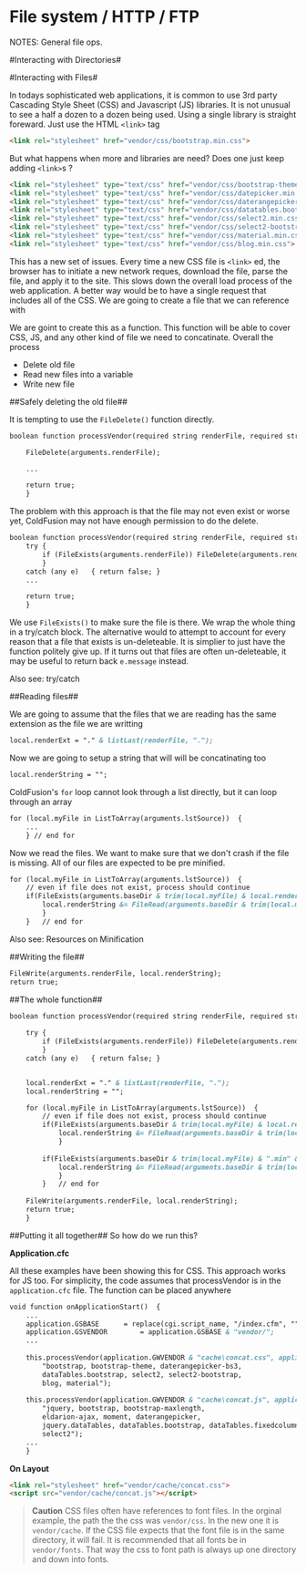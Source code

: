# File system / HTTP / FTP #

NOTES:
General file ops.




#Interacting with Directories#




#Interacting with Files#

In todays sophisticated web applications, it is common to use 3rd party Cascading Style Sheet (CSS) and Javascript (JS) libraries. It is not unusual to see a half a dozen to a dozen being used. Using a single library is straight foreward. Just use the HTML `<link>` tag 


```html
<link rel="stylesheet" href="vendor/css/bootstrap.min.css">
```

But what happens when more and libraries are need? Does one just keep adding `<link>`s ?


```html
<link rel="stylesheet" type="text/css" href="vendor/css/bootstrap-theme.min.css">
<link rel="stylesheet" type="text/css" href="vendor/css/datepicker.min.css">
<link rel="stylesheet" type="text/css" href="vendor/css/daterangepicker-bs3.min.css">
<link rel="stylesheet" type="text/css" href="vendor/css/datatables.bootstrap.min.css">
<link rel="stylesheet" type="text/css" href="vendor/css/select2.min.css">
<link rel="stylesheet" type="text/css" href="vendor/css/select2-bootstrap.min.css">
<link rel="stylesheet" type="text/css" href="vendor/css/material.min.css">
<link rel="stylesheet" type="text/css" href="vendor/css/blog.min.css">
```

This has a new set of issues. Every time a new CSS file is `<link>` ed, the browser has to initiate a new network reques, download the file, parse the file, and apply it to the site. This slows down the overall load process of the web application. A better way would be to have a single request that includes all of the CSS. We are going to create a file that we can reference with

<link rel="stylesheet" href="vendor/cache/concat.css">

We are goint to create this as a function. This function will be able to cover CSS, JS, and any other kind of file we need to concatinate. Overall the process

* Delete old file
* Read new files into a variable
* Write new file


##Safely deleting the old file##

It is tempting to use the `FileDelete()` function directly.

```cfc
boolean function processVendor(required string renderFile, required string baseDir, required string lstSource) output="false"	{

	FileDelete(arguments.renderFile);

	...

	return true;
	}
```

The problem with this approach is that the file may not even exist or worse yet, ColdFusion may not have enough permission to do the delete.

```cfc
boolean function processVendor(required string renderFile, required string baseDir, required string lstSource) output="false"	{	
	try	{
		if (FileExists(arguments.renderFile)) FileDelete(arguments.renderFile);
		}
	catch (any e)	{ return false; }
	...

	return true;
	}
```

We use `FileExists()` to make sure the file is there. We wrap the whole thing in a try/catch block. The alternative would to attempt to account for every reason that a file that exists is un-deleteable. It is simplier to just have the function politely give up. If it turns out that files are often un-deleteable, it may be useful to return back `e.message` instead.

Also see: try/catch



##Reading files##

We are going to assume that the files that we are reading has the same extension as the file we are writting 

```cfc
local.renderExt = "." & listLast(renderFile, ".");
```

Now we are going to setup a string that will will be concatinating too

```cfc
local.renderString = "";
```

ColdFusion's `for` loop cannot look through a list directly, but it can loop through an array

```cfc
for (local.myFile in ListToArray(arguments.lstSource))	{
	...
	} // end for
```

Now we read the files. We want to make sure that we don't crash if the file is missing. All of our files are expected to be pre minified.

```cfc
for (local.myFile in ListToArray(arguments.lstSource))	{
	// even if file does not exist, process should continue
	if(FileExists(arguments.baseDir & trim(local.myFile) & local.renderExt))	{
		local.renderString &= FileRead(arguments.baseDir & trim(local.myFile) & ".min" & local.renderExt);
		}
	}	// end for
```


Also see: Resources on Minification


##Writing the file##


```cfc
FileWrite(arguments.renderFile, local.renderString);
return true;	
```

##The whole function##

```cfc
boolean function processVendor(required string renderFile, required string baseDir, required string lstSource) output="false"	{
	
	try	{
		if (FileExists(arguments.renderFile)) FileDelete(arguments.renderFile);
		}
	catch (any e)	{ return false; }


	local.renderExt = "." & listLast(renderFile, ".");
	local.renderString = "";

	for (local.myFile in ListToArray(arguments.lstSource))	{
		// even if file does not exist, process should continue
		if(FileExists(arguments.baseDir & trim(local.myFile) & local.renderExt))	{
			local.renderString &= FileRead(arguments.baseDir & trim(local.myFile) & local.renderExt);
			}
			
		if(FileExists(arguments.baseDir & trim(local.myFile) & ".min" & local.renderExt))	{
			local.renderString &= FileRead(arguments.baseDir & trim(local.myFile) & ".min" & local.renderExt);
			}
		}	// end for
			
	FileWrite(arguments.renderFile, local.renderString);
	return true;	
	}
```


##Putting it all together##
So how do we run this?

**Application.cfc**

All these examples have been showing this for CSS. This approach works for JS too. For simplicity, the code assumes that processVendor is in the `application.cfc` file. The function can be placed anywhere

```cfc
void function onApplicationStart()	{
	...
	application.GSBASE		= replace(cgi.script_name, "/index.cfm", "") & "/";
	application.GSVENDOR		= application.GSBASE & "vendor/";
	...
	
	this.processVendor(application.GWVENDOR & "cache\concat.css", application.GWVENDOR & 'css\',
		"bootstrap, bootstrap-theme, daterangepicker-bs3,
		dataTables.bootstrap, select2, select2-bootstrap,
		blog, material");
		
	this.processVendor(application.GWVENDOR & "cache\concat.js", application.GWVENDOR & 'js\',
		"jquery, bootstrap, bootstrap-maxlength,
		eldarion-ajax, moment, daterangepicker,
		jquery.dataTables, dataTables.bootstrap, dataTables.fixedcolumns, datatables.colvis,
		select2");	
	...
	}
```

**On Layout**

```html
<link rel="stylesheet" href="vendor/cache/concat.css">
<script src="vendor/cache/concat.js"></script>
```

> **Caution**
> CSS files often have references to font files. In the orginal example, the path the the css was `vendor/css`. In the new one it is `vendor/cache`. If the CSS file expects that the font file is in the same directory, it will fail. It is recommended that all fonts be in `vendor/fonts`.  That way the css to font path is always up one directory and down into fonts. 







